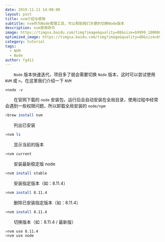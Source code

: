 ```yaml
---
date: 2019-11-11 14:00:00
layout: post
title: nvm介绍与使用
subtitle: nvm作为Node管理工具，可以帮助我们方便的切换Node版本
description: nvm常用命令
image: https://timgsa.baidu.com/timg?image&quality=80&size=b9999_10000&sec=1574080186928&di=4260e3219de8875db77f252f12de3861&imgtype=0&src=http%3A%2F%2Fww2.sinaimg.cn%2Flarge%2F005I34FMjw1f2f2c93afhj311s0lctbm.jpg
optimized_image: https://timgsa.baidu.com/timg?image&quality=80&size=b9999_10000&sec=1574080186928&di=4260e3219de8875db77f252f12de3861&imgtype=0&src=http%3A%2F%2Fww2.sinaimg.cn%2Flarge%2F005I34FMjw1f2f2c93afhj311s0lctbm.jpg
category: tutorial
tags:
  - NVM
  - Node 
author: fg411
---
```


　　`Node` 版本快速迭代，项目多了就会需要切换 `Node` 版本，这时可以尝试使用 `NVM` 或 `n`，在这里我们介绍一下 `NVM`

```shell
>node -v
```
　　在官网下载的 `node` 安装包，运行后会自动安装在全局目录，使用过程中经常会遇到一些权限问题，所以卸载全局安装的 `node/npm`

```bash
>brew install nvm
```

　　列出已安装
```bash
>nvm ls
```

　　显示当前的版本
```bash
>nvm current
```

　　安装最新稳定版 node
```bash
>nvm install stable
```

　　安装指定版本（如：8.11.4）
```bash
>nvm install 8.11.4
```

　　删除已安装指定版本（如：8.11.4）
```bash
>nvm install 8.11.4
```

　　切换版本（如：8.11.4 / 最新版）
```bash
>nvm use 8.11.4
>nvm use node
```
